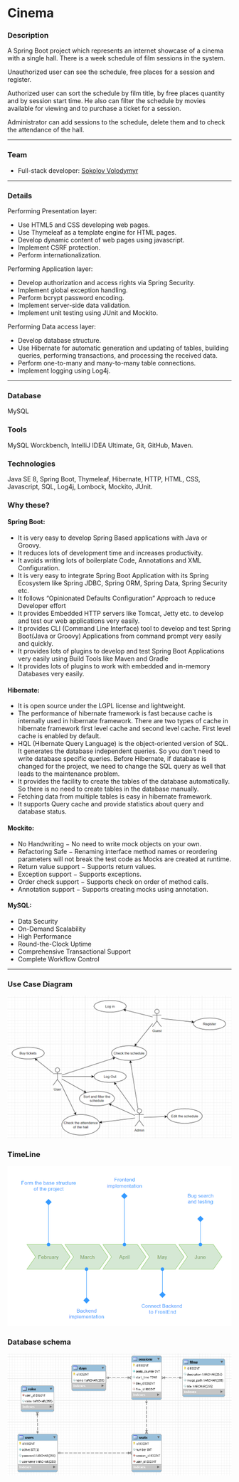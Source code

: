 # Cinema

### Description

A Spring Boot project which represents an internet showcase of a cinema with a single hall. There is a week schedule of film sessions in the system.

Unauthorized user can see the schedule, free places for a session and register.

Authorized user can sort the schedule by film title, by free places quantity and by session start time. He also can filter the schedule by movies available for viewing and to purchase a ticket for a session.

Administrator can add sessions to the schedule, delete them and to check the attendance of the hall.

---

### Team

- Full-stack developer: [Sokolov Volodymyr](https://github.com/SakalOFF)

---
### Details
Performing Presentation layer:
- Use HTML5 and CSS developing web pages.
- Use Thymeleaf as a template engine for HTML pages.
- Develop dynamic content of web pages using javascript.
- Implement CSRF protection.
- Perform internationalization.

Performing Application layer:
- Develop authorization and access rights via Spring Security.
- Implement global exception handling.
- Perform bcrypt password encoding.
- Implement server-side data validation.
- Implement unit testing using JUnit and Mockito.

Performing Data access layer:
- Develop database structure.
- Use Hibernate for automatic generation and updating of tables, building queries, performing transactions, and processing the received data.
- Perform one-to-many and many-to-many table connections.
- Implement logging using Log4j.

---

### Database

MySQL

### Tools

MySQL Worckbench, IntelliJ IDEA Ultimate, Git, GitHub, Maven.

### Technologies

Java SE 8, Spring Boot, Thymeleaf, Hibernate, HTTP, HTML, CSS, Javascript, SQL, Log4j, Lombock, Mockito, JUnit.

### Why these?

#### Spring Boot:
- It is very easy to develop Spring Based applications with Java or Groovy.
- It reduces lots of development time and increases productivity.
- It avoids writing lots of boilerplate Code, Annotations and XML Configuration.
- It is very easy to integrate Spring Boot Application with its Spring Ecosystem like Spring JDBC, Spring ORM, Spring Data, Spring Security etc.
- It follows “Opinionated Defaults Configuration” Approach to reduce Developer effort
- It provides Embedded HTTP servers like Tomcat, Jetty etc. to develop and test our web applications very easily.
- It provides CLI (Command Line Interface) tool to develop and test Spring Boot(Java or Groovy) Applications from command prompt very easily and quickly.
- It provides lots of plugins to develop and test Spring Boot Applications very easily using Build Tools like Maven and Gradle
- It provides lots of plugins to work with embedded and in-memory Databases very easily.

#### Hibernate:
- It is open source under the LGPL license and lightweight.
- The performance of hibernate framework is fast because cache is internally used in hibernate framework. There are two types of cache in hibernate framework first level cache and second level cache. First level cache is enabled by default.
- HQL (Hibernate Query Language) is the object-oriented version of SQL. It generates the database independent queries. So you don't need to write database specific queries. Before Hibernate, if database is changed for the project, we need to change the SQL query as well that leads to the maintenance problem.
- It provides the facility to create the tables of the database automatically. So there is no need to create tables in the database manually.
- Fetching data from multiple tables is easy in hibernate framework.
- It supports Query cache and provide statistics about query and database status.

#### Mockito:
- No Handwriting − No need to write mock objects on your own.
- Refactoring Safe − Renaming interface method names or reordering parameters will not break the test code as Mocks are created at runtime.
- Return value support − Supports return values.
- Exception support − Supports exceptions.
- Order check support − Supports check on order of method calls.
- Annotation support − Supports creating mocks using annotation.

#### MySQL:
- Data Security
- On-Demand Scalability
- High Performance
- Round-the-Clock Uptime
- Comprehensive Transactional Support
- Complete Workflow Control

---

### Use Case Diagram
![usecase](./assets/usecase.PNG)

### TimeLine
![timeline](./assets/TimeLine.PNG)

### Database schema
![DBschema](./assets/DBschema.PNG)
